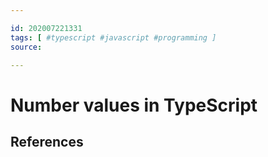 ```yaml
---

id: 202007221331
tags: [ #typescript #javascript #programming ]
source:

---
```


# Number values in TypeScript



## References

